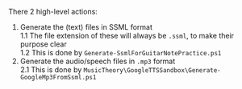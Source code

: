 There 2 high-level actions:
1. Generate the (text) files in SSML format  
1.1 The file extension of these will always be `.ssml`, to make their purpose clear  
1.2 This is done by `Generate-SsmlForGuitarNotePractice.ps1`
2. Generate the audio/speech files in `.mp3` format  
2.1 This is done by `MusicTheory\GoogleTTSSandbox\Generate-GoogleMp3FromSsml.ps1`



